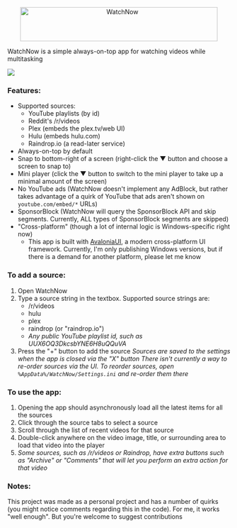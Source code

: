 
<p align="center"><img width="446" height="77" alt="WatchNow" src="https://github.com/user-attachments/assets/469aa6b6-66fd-4050-91f6-ad21ce5a2c94" /></p>


WatchNow is a simple always-on-top app for watching videos while multitasking

![](https://i.imgur.com/tI06m8a.png)

### Features:
- Supported sources:
  - YouTube playlists (by id)
  - Reddit's /r/videos
  - Plex (embeds the plex.tv/web UI)
  - Hulu (embeds hulu.com)
  - Raindrop.io (a read-later service)
- Always-on-top by default
- Snap to bottom-right of a screen (right-click the ▼ button and choose a screen to snap to)
- Mini player (click the ▼ button to switch to the mini player to take up a minimal amount of the screen)
- No YouTube ads (WatchNow doesn't implement any AdBlock, but rather takes advantage of a quirk of YouTube that ads aren't shown on `youtube.com/embed/*` URLs)
- SponsorBlock (WatchNow will query the SponsorBlock API and skip segments. Currently, ALL types of SponsorBlock segments are skipped)
- "Cross-platform" (though a lot of internal logic is Windows-specific right now)
  - This app is built with [AvaloniaUI](https://avaloniaui.net/), a modern cross-platform UI framework. Currently, I'm only publishing Windows versions, but if there is a demand for another platform, please let me know
 
### To add a source:
1. Open WatchNow
2. Type a source string in the textbox. Supported source strings are:
    - /r/videos
    - hulu
    - plex
    - raindrop (or "raindrop.io")
    - _Any public YouTube playlist id, such as UUX6OQ3DkcsbYNE6H8uQQuVA_
3. Press the "+" button to add the source
_Sources are saved to the settings when the app is closed via the "X" button_
_There isn't currently a way to re-order sources via the UI. To reorder sources, open `%AppData%/WatchNow/Settings.ini` and re-order them there_

### To use the app:
1. Opening the app should asynchronously load all the latest items for all the sources
2. Click through the source tabs to select a source
3. Scroll through the list of recent videos for that source
4. Double-click anywhere on the video image, title, or surrounding area to load that video into the player
5. _Some sources, such as /r/videos or Raindrop, have extra buttons such as "Archive" or "Comments" that will let you perform an extra action for that video_

### Notes:

This project was made as a personal project and has a number of quirks (you might notice comments regarding this in the code). For me, it works "well enough". But you're welcome to suggest contributions
